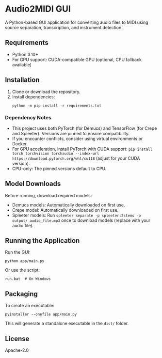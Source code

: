 # Audio2MIDI GUI

A Python-based GUI application for converting audio files to MIDI using source separation, transcription, and instrument detection.

## Requirements

- Python 3.10+
- For GPU support: CUDA-compatible GPU (optional, CPU fallback available)

## Installation

1. Clone or download the repository.
2. Install dependencies:
   ```
   python -m pip install -r requirements.txt
   ```

### Dependency Notes

- This project uses both PyTorch (for Demucs) and TensorFlow (for Crepe and Spleeter). Versions are pinned to ensure compatibility.
- If you encounter conflicts, consider using virtual environments or Docker.
- For GPU acceleration, install PyTorch with CUDA support: `pip install torch torchvision torchaudio --index-url https://download.pytorch.org/whl/cu118` (adjust for your CUDA version).
- CPU-only: The pinned versions default to CPU.

## Model Downloads

Before running, download required models:

- Demucs models: Automatically downloaded on first use.
- Crepe model: Automatically downloaded on first use.
- Spleeter models: Run `spleeter separate -p spleeter:2stems -o output/ audio_file.mp3` once to download models (replace with your audio file).

## Running the Application

Run the GUI:
```
python app/main.py
```

Or use the script:
```
run.bat  # On Windows
```

## Packaging

To create an executable:
```
pyinstaller --onefile app/main.py
```

This will generate a standalone executable in the `dist/` folder.

## License

Apache-2.0
